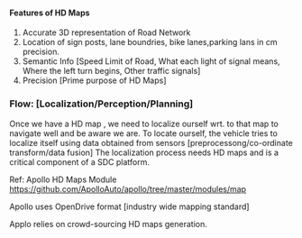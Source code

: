 #### Features of HD Maps

1. Accurate 3D representation of Road Network
2. Location of sign posts, lane boundries, bike lanes,parking lans in cm precision.
3. Semantic Info [Speed Limit of Road, What each light of signal means, Where the left turn begins, Other traffic signals]
4. Precision [Prime purpose of HD Maps]


### Flow: [Localization/Perception/Planning]

Once we have a HD map , we need to localize ourself wrt. to that map to navigate well and be aware we are.
To locate ourself, the vehicle tries to localize itself using data obtained from sensors [preprocessong/co-ordinate transform/data fusion]
The localization process needs HD maps and is a critical component of a SDC platform.

Ref: Apollo HD Maps Module
https://github.com/ApolloAuto/apollo/tree/master/modules/map

Apollo uses OpenDrive format [industry wide mapping standard]

Applo relies on crowd-sourcing HD maps generation.


